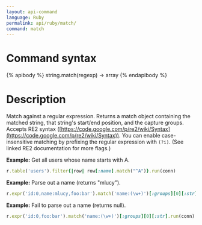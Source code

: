 ```yaml
---
layout: api-command
language: Ruby
permalink: api/ruby/match/
command: match
---
```


# Command syntax #

{% apibody %}
string.match(regexp) &rarr; array
{% endapibody %}

# Description #

Match against a regular expression. Returns a match object containing the matched string,
that string's start/end position, and the capture groups. Accepts RE2 syntax
([https://code.google.com/p/re2/wiki/Syntax](https://code.google.com/p/re2/wiki/Syntax)).
You can enable case-insensitive matching by prefixing the regular expression with
`(?i)`. (See linked RE2 documentation for more flags.)

__Example:__ Get all users whose name starts with A.

```rb
r.table('users').filter{|row| row[:name].match("^A")}.run(conn)
```

__Example:__ Parse out a name (returns "mlucy").

```rb
r.expr('id:0,name:mlucy,foo:bar').match('name:(\w+)')[:groups][0][:str].run(conn)
```


__Example:__ Fail to parse out a name (returns null).

```rb
r.expr('id:0,foo:bar').match('name:(\w+)')[:groups][0][:str].run(conn)
```

